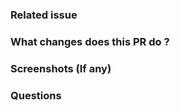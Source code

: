 ### Related issue
<!-- Remove this field if it doesn't fix any issue -->

### What changes does this PR do ?

### Screenshots (If any)

### Questions

